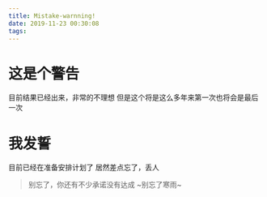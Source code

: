 ```yaml
---
title: Mistake-warnning!
date: 2019-11-23 00:30:08
tags:
---
```

# 这是个警告
目前结果已经出来，非常的不理想
但是这个将是这么多年来第一次也将会是最后一次<!-- more -->
# 我发誓
目前已经在准备安排计划了
居然差点忘了，丢人
>别忘了，你还有不少承诺没有达成
~别忘了寒雨~

